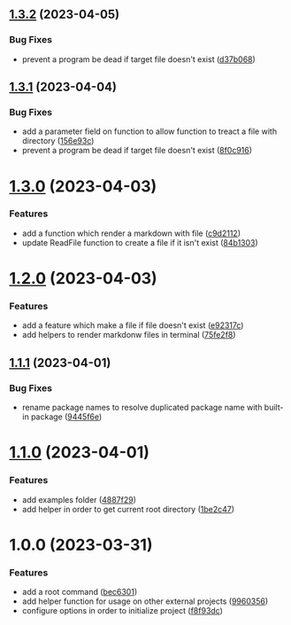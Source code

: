 ## [1.3.2](https://github.com/mindulle/misc/compare/v1.3.1...v1.3.2) (2023-04-05)


### Bug Fixes

* prevent a program be dead if target file doesn't exist ([d37b068](https://github.com/mindulle/misc/commit/d37b06822485685cca63d4c57f09404baedb9333))

## [1.3.1](https://github.com/mindulle/misc/compare/v1.3.0...v1.3.1) (2023-04-04)


### Bug Fixes

* add a parameter field on function to allow function to treact a file with directory ([156e93c](https://github.com/mindulle/misc/commit/156e93c2b924ade5613c51536c831e22b0a28a1a))
* prevent a program be dead if target file doesn't exist ([8f0c916](https://github.com/mindulle/misc/commit/8f0c916b52c7dd13826899ba8e4879accd2c6072))

# [1.3.0](https://github.com/mindulle/misc/compare/v1.2.0...v1.3.0) (2023-04-03)


### Features

* add a function which render a markdown with file ([c9d2112](https://github.com/mindulle/misc/commit/c9d2112c0cc929fe390e8c16590245a9af5e558f))
* update ReadFile function to create a file if it isn't exist ([84b1303](https://github.com/mindulle/misc/commit/84b1303a05092b216c4dfada9f980a6ca7545e2c))

# [1.2.0](https://github.com/mindulle/misc/compare/v1.1.1...v1.2.0) (2023-04-03)


### Features

* add a feature which make a file if file doesn't exist ([e92317c](https://github.com/mindulle/misc/commit/e92317cb2f0e177269d9d911f395d1698d572f52))
* add helpers to render markdonw files in terminal ([75fe2f8](https://github.com/mindulle/misc/commit/75fe2f836b404cec43655d4aaf347e11a23cfa90))

## [1.1.1](https://github.com/mindulle/misc/compare/v1.1.0...v1.1.1) (2023-04-01)


### Bug Fixes

* rename package names to resolve duplicated package name with built-in package ([9445f6e](https://github.com/mindulle/misc/commit/9445f6ebb763d0851c10ecd86b0c4f7cff421f76))

# [1.1.0](https://github.com/mindulle/misc/compare/v1.0.1...v1.1.0) (2023-04-01)


### Features

* add examples folder ([4887f29](https://github.com/mindulle/misc/commit/4887f29c0045b7c9f3ae3baedac1773313527e25))
* add helper in order to get current root directory ([1be2c47](https://github.com/mindulle/misc/commit/1be2c475eeb8668f1f9c3ddcbf9054cf79294f25))

# 1.0.0 (2023-03-31)


### Features

* add a root command ([bec6301](https://github.com/mindulle/misc/commit/bec63019c8962566a4820e698a32e51357058868))
* add helper function for usage on other external projects ([9960356](https://github.com/mindulle/misc/commit/996035635e1b55bf2f979f374f2ebbd86ceb24c8))
* configure options in order to initialize project ([f8f93dc](https://github.com/mindulle/misc/commit/f8f93dc1c30aff47ef739432a3bed789c840ad3a))
